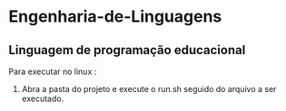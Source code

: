 # Engenharia-de-Linguagens

## Linguagem de programação educacional

Para executar no linux :
1. Abra a pasta do projeto e execute o run.sh seguido do arquivo a ser executado.